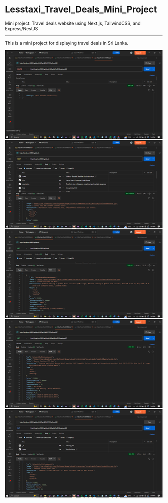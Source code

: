 # Lesstaxi_Travel_Deals_Mini_Project

Mini project: Travel deals website using Next.js, TailwindCSS, and Express/NestJS

---

This is a mini project for displaying travel deals in Sri Lanka.

![CRUD](<DELETE DEAL (id).png>) ![CURD](<CREATE DEAL.png>) ![CURD](<READ ALL DEALS.png>) ![CURD](<READ DEAL (id).png>) ![CURD](<UPDATE DEAL (id).png>)
